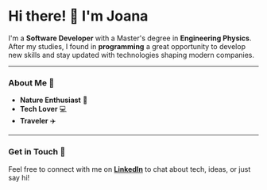 # Hi there! 👋 I'm Joana

I'm a **Software Developer** with a Master's degree in **Engineering Physics**. After my studies, I found in **programming** a great opportunity to develop new skills and stay updated with technologies shaping modern companies.

---

### About Me 🌟

- **Nature Enthusiast** 🌳
- **Tech Lover** 💻
- **Traveler** ✈️

---

### Get in Touch 💬

Feel free to connect with me on **[LinkedIn](https://www.linkedin.com/in/joanagaivotapires)** to chat about tech, ideas, or just say hi!




<!--
**diverintech/diverintech** is a ✨ _special_ ✨ repository because its `README.md` (this file) appears on your GitHub profile.

Here are some ideas to get you started:

- 🔭 I’m currently working on ...
- 🌱 I’m currently learning ...
- 👯 I’m looking to collaborate on ...
- 🤔 I’m looking for help with ...
- 💬 Ask me about ...
- 📫 How to reach me: ...
- 😄 Pronouns: ...
- ⚡ Fun fact: ...
-->

